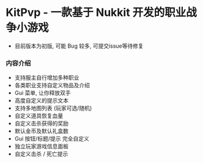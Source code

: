 # KitPvp - 一款基于 Nukkit 开发的职业战争小游戏
* 目前版本为初版, 可能 Bug 较多, 可提交issue等待修复

### 内容介绍
* 支持服主自行增加多种职业
* 各类职业支持自定义物品及介绍
* Gui 菜单, 让你释放双手
* 高度自定义的提示文本
* 支持多地图列表 (玩家可选/随机)
* 自定义道具恢复血量
* 自定义击杀获得的奖励
* 默认金币及默认礼盒数
* Gui 按钮/标题/提示 完全自定义
* 独立玩家游戏信息面板
* 自定义击杀 / 死亡提示
